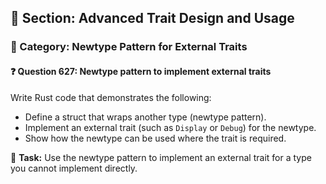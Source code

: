 ## 📘 Section: Advanced Trait Design and Usage  
### 🔹 Category: Newtype Pattern for External Traits  
#### ❓ Question 627: Newtype pattern to implement external traits

Write Rust code that demonstrates the following:

- Define a struct that wraps another type (newtype pattern).
- Implement an external trait (such as `Display` or `Debug`) for the newtype.
- Show how the newtype can be used where the trait is required.

🔧 **Task:** Use the newtype pattern to implement an external trait for a type you cannot implement directly.
